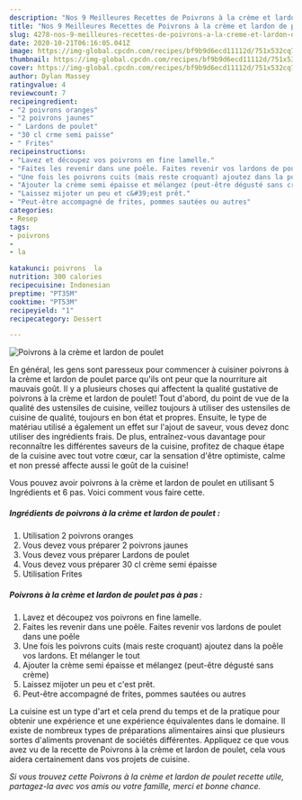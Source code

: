 ```yaml
---
description: "Nos 9 Meilleures Recettes de Poivrons à la crème et lardon de poulet"
title: "Nos 9 Meilleures Recettes de Poivrons à la crème et lardon de poulet"
slug: 4278-nos-9-meilleures-recettes-de-poivrons-a-la-creme-et-lardon-de-poulet
date: 2020-10-21T06:16:05.041Z
image: https://img-global.cpcdn.com/recipes/bf9b9d6ecd11112d/751x532cq70/poivrons-a-la-creme-et-lardon-de-poulet-photo-principale-de-la-recette.jpg
thumbnail: https://img-global.cpcdn.com/recipes/bf9b9d6ecd11112d/751x532cq70/poivrons-a-la-creme-et-lardon-de-poulet-photo-principale-de-la-recette.jpg
cover: https://img-global.cpcdn.com/recipes/bf9b9d6ecd11112d/751x532cq70/poivrons-a-la-creme-et-lardon-de-poulet-photo-principale-de-la-recette.jpg
author: Dylan Massey
ratingvalue: 4
reviewcount: 7
recipeingredient:
- "2 poivrons oranges"
- "2 poivrons jaunes"
- " Lardons de poulet"
- "30 cl crme semi paisse"
- " Frites"
recipeinstructions:
- "Lavez et découpez vos poivrons en fine lamelle."
- "Faites les revenir dans une poêle. Faites revenir vos lardons de poulet dans une poêle"
- "Une fois les poivrons cuits (mais reste croquant) ajoutez dans la poêle vos lardons. Et mélanger le tout"
- "Ajouter la crème semi épaisse et mélangez (peut-être dégusté sans crème)"
- "Laissez mijoter un peu et c&#39;est prêt."
- "Peut-être accompagné de frites, pommes sautées ou autres"
categories:
- Resep
tags:
- poivrons
- 
- la

katakunci: poivrons  la 
nutrition: 300 calories
recipecuisine: Indonesian
preptime: "PT35M"
cooktime: "PT53M"
recipeyield: "1"
recipecategory: Dessert

---
```



![Poivrons à la crème et lardon de poulet](https://img-global.cpcdn.com/recipes/bf9b9d6ecd11112d/751x532cq70/poivrons-a-la-creme-et-lardon-de-poulet-photo-principale-de-la-recette.jpg)

En général, les gens sont paresseux pour commencer à cuisiner poivrons à la crème et lardon de poulet parce qu'ils ont peur que la nourriture ait mauvais goût. Il y a plusieurs choses qui affectent la qualité gustative de poivrons à la crème et lardon de poulet! Tout d'abord, du point de vue de la qualité des ustensiles de cuisine, veillez toujours à utiliser des ustensiles de cuisine de qualité, toujours en bon état et propres. Ensuite, le type de matériau utilisé a également un effet sur l'ajout de saveur, vous devez donc utiliser des ingrédients frais. De plus, entraînez-vous davantage pour reconnaître les différentes saveurs de la cuisine, profitez de chaque étape de la cuisine avec tout votre cœur, car la sensation d'être optimiste, calme et non pressé affecte aussi le goût de la cuisine!

<!--inarticleads1-->

Vous pouvez avoir poivrons à la crème et lardon de poulet en utilisant 5 Ingrédients et 6 pas. Voici comment vous faire cette.

##### Ingrédients de poivrons à la crème et lardon de poulet :

1. Utilisation 2 poivrons oranges
1. Vous devez vous préparer 2 poivrons jaunes
1. Vous devez vous préparer  Lardons de poulet
1. Vous devez vous préparer 30 cl crème semi épaisse
1. Utilisation  Frites




<!--inarticleads2-->

##### Poivrons à la crème et lardon de poulet pas à pas :

1. Lavez et découpez vos poivrons en fine lamelle.
1. Faites les revenir dans une poêle. Faites revenir vos lardons de poulet dans une poêle
1. Une fois les poivrons cuits (mais reste croquant) ajoutez dans la poêle vos lardons. Et mélanger le tout
1. Ajouter la crème semi épaisse et mélangez (peut-être dégusté sans crème)
1. Laissez mijoter un peu et c&#39;est prêt.
1. Peut-être accompagné de frites, pommes sautées ou autres




<!--inarticleads1-->

<p>
La cuisine est un type d'art et cela prend du temps et de la pratique pour obtenir une expérience et une expérience équivalentes dans le domaine. Il existe de nombreux types de préparations alimentaires ainsi que plusieurs sortes d'aliments provenant de sociétés différentes. Appliquez ce que vous avez vu de la recette de Poivrons à la crème et lardon de poulet, cela vous aidera certainement dans vos projets de cuisine.
</p>

<p>
<i>Si vous trouvez cette Poivrons à la crème et lardon de poulet recette utile, partagez-la avec vos amis ou votre famille, merci et bonne chance.</i>
</p>
